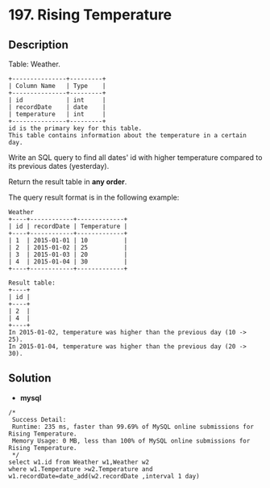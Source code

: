 # 197. Rising Temperature

## Description

Table: Weather.

```
+---------------+---------+
| Column Name   | Type    |
+---------------+---------+
| id            | int     |
| recordDate    | date    |
| temperature   | int     |
+---------------+---------+
id is the primary key for this table.
This table contains information about the temperature in a certain day.

```

Write an SQL query to find all dates' id with higher temperature compared to its previous dates (yesterday).

Return the result table in **any order**.

The query result format is in the following example:

```
Weather
+----+------------+-------------+
| id | recordDate | Temperature |
+----+------------+-------------+
| 1  | 2015-01-01 | 10          |
| 2  | 2015-01-02 | 25          |
| 3  | 2015-01-03 | 20          |
| 4  | 2015-01-04 | 30          |
+----+------------+-------------+

Result table:
+----+
| id |
+----+
| 2  |
| 4  |
+----+
In 2015-01-02, temperature was higher than the previous day (10 -> 25).
In 2015-01-04, temperature was higher than the previous day (20 -> 30).

```

## Solution

* **mysql**

```mysql
/*
 Success Detail:
 Runtime: 235 ms, faster than 99.69% of MySQL online submissions for Rising Temperature.
 Memory Usage: 0 MB, less than 100% of MySQL online submissions for Rising Temperature.
 */
select w1.id from Weather w1,Weather w2
where w1.Temperature >w2.Temperature and w1.recordDate=date_add(w2.recordDate ,interval 1 day)
```

